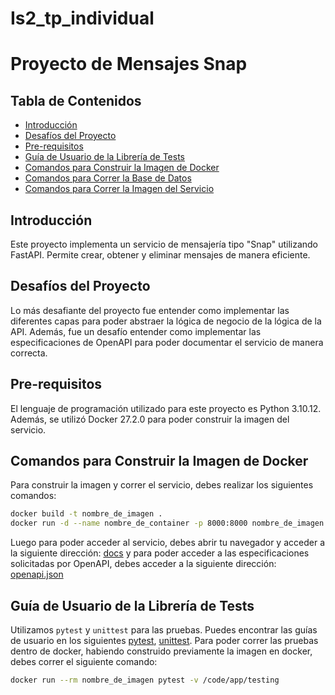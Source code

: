 # Is2_tp_individual

# Proyecto de Mensajes Snap

## Tabla de Contenidos
- [Introducción](#introducción)
- [Desafíos del Proyecto](#desafíos-del-proyecto)
- [Pre-requisitos](#pre-requisitos)
- [Guía de Usuario de la Librería de Tests](#guía-de-usuario-de-la-librería-de-tests)
- [Comandos para Construir la Imagen de Docker](#comandos-para-construir-la-imagen-de-docker)
- [Comandos para Correr la Base de Datos](#comandos-para-correr-la-base-de-datos)
- [Comandos para Correr la Imagen del Servicio](#comandos-para-correr-la-imagen-del-servicio)

## Introducción
Este proyecto implementa un servicio de mensajería tipo "Snap" utilizando FastAPI. Permite crear, obtener y eliminar mensajes de manera eficiente.

## Desafíos del Proyecto
Lo más desafiante del proyecto fue entender como implementar las diferentes capas para poder abstraer la lógica de negocio de la lógica de la API. Además, fue un desafío entender como implementar las especificaciones de OpenAPI para poder documentar el servicio de manera correcta.

## Pre-requisitos

El lenguaje de programación utilizado para este proyecto es Python 3.10.12. Además, se utilizó Docker 27.2.0 para poder construir la imagen del servicio.


## Comandos para Construir la Imagen de Docker

Para construir la imagen y correr el servicio, debes realizar los siguientes comandos:

```sh
docker build -t nombre_de_imagen .
docker run -d --name nombre_de_container -p 8000:8000 nombre_de_imagen
```

Luego para poder acceder al servicio, debes abrir tu navegador y acceder a la siguiente dirección: [docs](http://127.0.0.1:8000/docs) y para poder acceder a las especificaciones solicitadas por OpenAPI, debes acceder a la siguiente dirección: [openapi.json](http://127.0.0.1:8000/openapi.json)


## Guía de Usuario de la Librería de Tests
Utilizamos `pytest` y `unittest` para las pruebas. Puedes encontrar las guías de usuario en los siguientes [pytest](https://docs.pytest.org/en/stable/), [unittest](https://docs.python.org/es/3.12/library/unittest.html).
Para poder correr las pruebas dentro de docker, habiendo construido previamente la imagen en docker, debes correr el siguiente comando:
```sh
docker run --rm nombre_de_imagen pytest -v /code/app/testing
```


